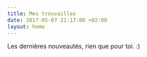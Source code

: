 ```yaml
---
title: Mes trouvailles
date: 2017-05-07 21:17:00 +02:00
layout: home
---
```


Les dernières nouveautés, rien que pour toi. :)
